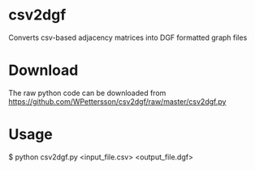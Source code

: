 csv2dgf
=======

Converts csv-based adjacency matrices into DGF formatted graph files

Download
=======
The raw python code can be downloaded from https://github.com/WPettersson/csv2dgf/raw/master/csv2dgf.py

Usage
=======

$ python csv2dgf.py \<input_file.csv\> \<output_file.dgf\>
